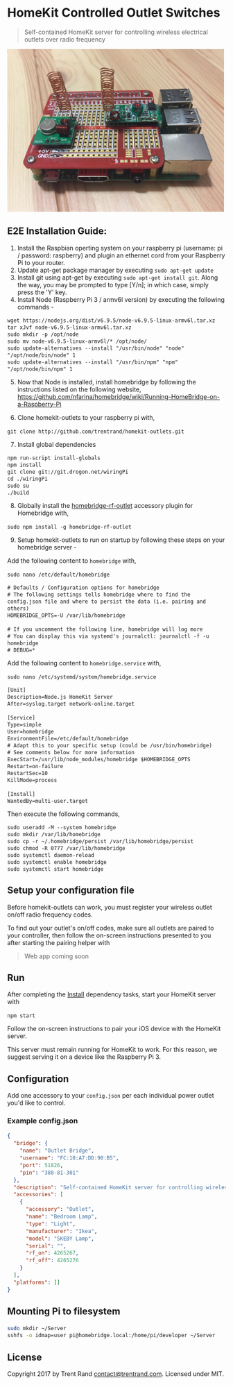 # HomeKit Controlled Outlet Switches
> Self-contained HomeKit server for controlling wireless electrical outlets over radio frequency
<img src="hardware.JPG" width="500">

## E2E Installation Guide:
1. Install the Raspbian operting system on your raspberry pi (username: pi / password: raspberry) and plugin an ethernet cord from your Raspberry Pi to your router.
2. Update apt-get package manager by executing `sudo apt-get update`
3. Install git using apt-get by executing `sudo apt-get install git`. Along the way, you may be prompted to type [Y/n]; in which case, simply press the 'Y' key.
4. Install Node (Raspberry Pi 3 / armv6l version) by executing the following commands -
```
wget https://nodejs.org/dist/v6.9.5/node-v6.9.5-linux-armv6l.tar.xz
tar xJvf node-v6.9.5-linux-armv6l.tar.xz
sudo mkdir -p /opt/node
sudo mv node-v6.9.5-linux-armv6l/* /opt/node/
sudo update-alternatives --install "/usr/bin/node" "node" "/opt/node/bin/node" 1
sudo update-alternatives --install "/usr/bin/npm" "npm" "/opt/node/bin/npm" 1
```
5. Now that Node is installed, install homebridge by following the instructions listed on the following website, https://github.com/nfarina/homebridge/wiki/Running-HomeBridge-on-a-Raspberry-Pi

6. Clone homekit-outlets to your raspberry pi with,

`git clone http://github.com/trentrand/homekit-outlets.git`

7. Install global dependencies

```
npm run-script install-globals
npm install
git clone git://git.drogon.net/wiringPi
cd ./wiringPi
sudo su
./build
```

8. Globally install the [homebridge-rf-outlet](https://github.com/trentrand/homebridge-rf-outlet) accessory plugin for Homebridge with,

`sudo npm install -g homebridge-rf-outlet`

9. Setup homekit-outlets to run on startup by following these steps on your homebridge server -

Add the following content to `homebridge` with,

`sudo nano /etc/default/homebridge`

```
# Defaults / Configuration options for homebridge
# The following settings tells homebridge where to find the config.json file and where to persist the data (i.e. pairing and others)
HOMEBRIDGE_OPTS=-U /var/lib/homebridge

# If you uncomment the following line, homebridge will log more
# You can display this via systemd's journalctl: journalctl -f -u homebridge
# DEBUG=*
```

Add the following content to `homebridge.service` with,

`sudo nano /etc/systemd/system/homebridge.service`

```
[Unit]
Description=Node.js HomeKit Server
After=syslog.target network-online.target

[Service]
Type=simple
User=homebridge
EnvironmentFile=/etc/default/homebridge
# Adapt this to your specific setup (could be /usr/bin/homebridge)
# See comments below for more information
ExecStart=/usr/lib/node_modules/homebridge $HOMEBRIDGE_OPTS
Restart=on-failure
RestartSec=10
KillMode=process

[Install]
WantedBy=multi-user.target
```

Then execute the following commands,
```
sudo useradd -M --system homebridge
sudo mkdir /var/lib/homebridge
sudo cp -r ~/.homebridge/persist /var/lib/homebridge/persist
sudo chmod -R 0777 /var/lib/homebridge
sudo systemctl daemon-reload
sudo systemctl enable homebridge
sudo systemctl start homebridge
```

## Setup your configuration file

Before homekit-outlets can work, you must register your wireless outlet on/off radio frequency codes.

To find out your outlet's on/off codes, make sure all outlets are paired to your controller, then follow the on-screen instructions presented to you after starting the pairing helper with

  > Web app coming soon

## Run

After completing the [Install](#install) dependency tasks, start your HomeKit server with

`npm start`

Follow the on-screen instructions to pair your iOS device with the HomeKit server.

This server must remain running for HomeKit to work. For this reason, we suggest serving it on a device like the Raspberry Pi 3.

## Configuration

Add one accessory to your `config.json` per each individual power outlet you'd like to control.

### Example config.json

```json
{
  "bridge": {
    "name": "Outlet Bridge",
    "username": "FC:10:A7:DD:90:B5",
    "port": 51826,
    "pin": "380-81-301"
  },
  "description": "Self-contained HomeKit server for controlling wireless electrical outlets over radio frequency",
  "accessories": [
    {
      "accessory": "Outlet",
      "name": "Bedroom Lamp",
      "type": "Light",
      "manufacturer": "Ikea",
      "model": "SKEBY Lamp",
      "serial": "",
      "rf_on": 4265267,
      "rf_off": 4265276
    }
  ],
  "platforms": []
}

```
## Mounting Pi to filesystem
```bash
sudo mkdir ~/Server
sshfs -o idmap=user pi@homebridge.local:/home/pi/developer ~/Server

```

## License

Copyright 2017 by Trent Rand <contact@trentrand.com>. Licensed under MIT.
